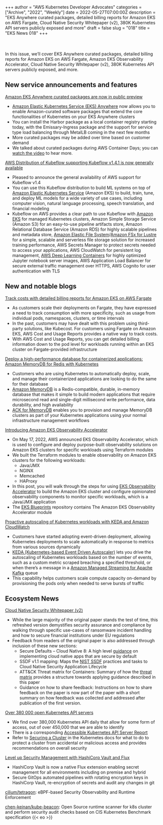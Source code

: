 +++
author = "AWS Kubernetes Developer Advocates"
categories = ["Archive", "2022", "Weekly"]
date = 2022-05-27T07:00:00Z
description = "EKS Anywhere curated packages, detailed billing reports for Amazon EKS on AWS Fargate, Cloud Native Security Whitepaper (v2), 380K Kubernetes API servers publicly exposed and more"
draft = false
slug = "018"
title = "EKS News 018"
+++
<br/><br/><br/><br/>
In this issue, we’ll cover EKS Anywhere curated packages, detailed billing reports for Amazon EKS on AWS Fargate, Amazon EKS Observability Accelerator, Cloud Native Security Whitepaper (v2), 380K Kubernetes API servers publicly exposed, and more.

## New service announcements and features

[Amazon EKS Anywhere curated packages are now in public preview](https://aws.amazon.com/about-aws/whats-new/2022/05/amazon-eks-anywhere-curated-packages-preview/)

* [Amazon Elastic Kubernetes Service (EKS) Anywhere](https://aws.amazon.com/eks/eks-anywhere/) now allows you to enable Amazon-curated software packages that extend the core functionalities of Kubernetes on your EKS Anywhere clusters
* You can install the Harbor package as a local container registry starting today, with the Emissary-Ingress package and the support for service type load balancing through MetalLB coming in the next few months
* More curated packages may be added over time based on customer demand
* We talked about curated packages during AWS Container Days; you can [watch the video](https://www.twitch.tv/videos/1481899649?t=00h31m40s) to hear more.

[AWS Distribution of Kubeflow supporting Kubeflow v1.4.1 is now generally available](https://aws.amazon.com/about-aws/whats-new/2022/05/aws-distribution-kubeflow-supporting-kubeflow-v1-4-1-generally-available/)

* Pleased to announce the general availability of AWS support for Kubeflow v1.4
* You can use this Kubeflow distribution to build ML systems on top of [Amazon Elastic Kubernetes Service](https://aws.amazon.com/eks/) (Amazon EKS) to build, train, tune, and deploy ML models for a wide variety of use cases, including computer vision, natural language processing, speech translation, and financial modeling
* Kubeflow on AWS provides a clear path to use Kubeflow with [Amazon EKS](https://aws.amazon.com/eks/) for managed Kubernetes clusters, Amazon Simple Storage Service (Amazon S3) for an easy-to-use pipeline artifacts store, Amazon Relational Database Service (Amazon RDS) for highly scalable pipelines and metadata store, [Amazon Elastic File System](https://aws.amazon.com/efs/)/[Amazon FSx for Lustre](https://aws.amazon.com/fsx/lustre/) for a simple, scalable and serverless file storage solution for increased training performance, AWS Secrets Manager to protect secrets needed to access your applications, AWS CloudWatch for persistent log management, [AWS Deep Learning Containers](https://docs.aws.amazon.com/deep-learning-containers/latest/devguide/what-is-dlc.html) for highly optimized Jupyter notebook server images, AWS Application Load Balancer for secure external traffic management over HTTPS, AWS Cognito for user authentication with TLS

## New and notable blogs

[Track costs with detailed billing reports for Amazon EKS on AWS Fargate](https://aws.amazon.com/blogs/containers/track-costs-with-detailed-billing-reports-for-amazon-eks-on-aws-fargate/)

* As customers scale their deployments on Fargate, they have expressed a need to track consumption with more specificity, such as usage from individual pods, namespaces, clusters, or time intervals
* In the past, customers may have dealt with this problem using third-party solutions, like Kubecost. For customers using Fargate on Amazon EKS, AWS Cost and Usage Reports provides a native way to track costs.
* With AWS Cost and Usage Reports, you can get detailed billing information down to the pod level for workloads running within an EKS cluster on Fargate-provided infrastructure

[Deploy a high-performance database for containerized applications: Amazon MemoryDB for Redis with Kubernetes](https://aws.amazon.com/blogs/database/deploy-a-high-performance-database-for-containerized-applications-amazon-memorydb-for-redis-with-kubernetes/)

* Customers who are using Kubernetes to automatically deploy, scale, and manage their containerized applications are looking to do the same for their database
* [Amazon MemoryDB](https://aws.amazon.com/memorydb/) is a Redis-compatible, durable, in-memory database that makes it simple to build modern applications that require microsecond read and single-digit millisecond write performance, data durability, and high availability
* [ACK for MemoryDB](https://aws-controllers-k8s.github.io/community/docs/tutorials/memorydb-example/) enables you to provision and manage MemoryDB clusters as part of your Kubernetes applications using your normal infrastructure management workflows

[Introducing Amazon EKS Observability Accelerator](https://aws.amazon.com/blogs/mt/introducing-amazon-eks-observability-accelerator/)

* On May 17, 2022, AWS announced EKS Observability Accelerator, which is used to configure and deploy purpose-built observability solutions on Amazon EKS clusters for specific workloads using Terraform modules
* We built the Terraform modules to enable observability on Amazon EKS clusters for the following workloads:
  * Java/JMX
  * NGINX
  * Memcached
  * HAProxy
* In this post, you will walk through the steps for using [EKS Observability Accelerator](https://github.com/aws-ia/terraform-aws-eks-blueprints/tree/main/examples/observability) to build the Amazon EKS cluster and configure opinionated observability components to monitor specific workloads, which is a Java/JMX application
* The [EKS Blueprints](https://github.com/aws-ia/terraform-aws-eks-blueprints) repository contains The Amazon EKS Observability Accelerator module

[Proactive autoscaling of Kubernetes workloads with KEDA and Amazon CloudWatch](https://aws.amazon.com/blogs/mt/proactive-autoscaling-of-kubernetes-workloads-with-keda-using-metrics-ingested-into-amazon-cloudwatch/)

* Customers have started adopting event-driven deployment, allowing Kubernetes deployments to scale automatically in response to metrics from various sources dynamically
* [KEDA (Kubernetes-based Event Driven Autoscaler)](https://keda.sh/) lets you drive the autoscaling of Kubernetes workloads based on the number of events, such as a custom metric scraped breaching a specified threshold, or when there’s a message in a [Amazon Managed Streaming for Apache Kafka](https://aws.amazon.com/msk/) queue
* This capability helps customers scale compute capacity on-demand by provisioning the pods only when needed to serve bursts of traffic

## Ecosystem News

[Cloud Native Security Whitepaper (v2)](https://github.com/cncf/tag-security/blob/main/security-whitepaper/v2/CNCF_cloud-native-security-whitepaper-May2022-v2.pdf)

* While the large majority of the original paper stands the test of time, this refreshed version demystifies security assurance and compliance by walking through specific use-cases of ransomware incident handling and how to secure financial institutions under EU regulations
* Feedback from readers of the original paper is also addressed through inclusion of these new sections:
  * Secure Defaults – Cloud Native 8: A high level [guidance](https://github.com/cncf/tag-security/blob/main/security-whitepaper/secure-defaults-cloud-native-8.md) on implementing cloud native apps that are secure by default
  * SSDF v1.1 mapping: Maps the [NIST SSDF](https://csrc.nist.gov/publications/detail/sp/800-218/final) practices and tasks to Cloud Native Security Application Lifecycle
  * ATT&CK Threat matrix for Containers: Summary of how the [threat matrix](https://attack.mitre.org/matrices/enterprise/containers/) provides a structure towards applying guidance described in this paper
  * Guidance on how to share feedback: Instructions on how to share feedback on the paper is now part of the paper with a short summary on how feedback was collected and addressed after publication of the first version.

[Over 380 000 open Kubernetes API servers](https://www.shadowserver.org/news/over-380-000-open-kubernetes-api-servers/)

* We find over 380,000 Kubernetes API daily that allow for some form of access, out of over 450,000 that we are able to identify
* There is a corresponding [Accessible Kubernetes API Server Report](https://www.shadowserver.org/what-we-do/network-reporting/accessible-kubernetes-api-server-report/)
* Refer to [Securing a Cluster](https://kubernetes.io/docs/tasks/administer-cluster/securing-a-cluster/) in the Kubernetes docs for what to do to protect a cluster from accidental or malicious access and provides recommendations on overall security

[Level up Security Management with HashiCorp Vault and Flux](https://www.weave.works/blog/hashicorp-vault-flux-secret-management)

* HashiCorp Vault is now a native Flux extension enabling secret management for all environments including on premise and hybrid
* Secure GitOps automated pipelines with rotating encryption keys in HashiCorp Vault, re-encryption of secrets and audit any changes in git

[cilium/tetragon](https://github.com/cilium/tetragon): eBPF-based Security Observability and Runtime Enforcement

[chen-keinan/kube-beacon](https://github.com/chen-keinan/kube-beacon): Open Source runtime scanner for k8s cluster and perform security audit checks based on CIS Kubernetes Benchmark specification
{{< eo >}}
